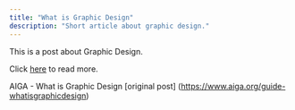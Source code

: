 ```yaml
---
title: "What is Graphic Design"
description: "Short article about graphic design."
---
```


This is a post about Graphic Design. 

Click <a href="https://www.aiga.org/guide-whatisgraphicdesign">here</a> to read more.

AIGA - What is Graphic Design
[original post] (https://www.aiga.org/guide-whatisgraphicdesign)
